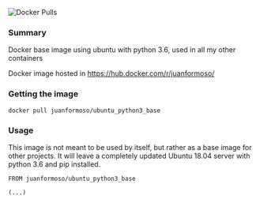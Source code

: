 ![Docker Pulls](https://img.shields.io/docker/pulls/juanformoso/ubuntu_python3_base.svg)

### Summary

Docker base image using ubuntu with python 3.6, used in all my other containers

Docker image hosted in https://hub.docker.com/r/juanformoso/

### Getting the image

    docker pull juanformoso/ubuntu_python3_base

### Usage

This image is not meant to be used by itself, but rather as a base image for other projects. It will leave a completely updated Ubuntu 18.04 server with python 3.6 and pip installed.

```
FROM juanformoso/ubuntu_python3_base

(...)
```